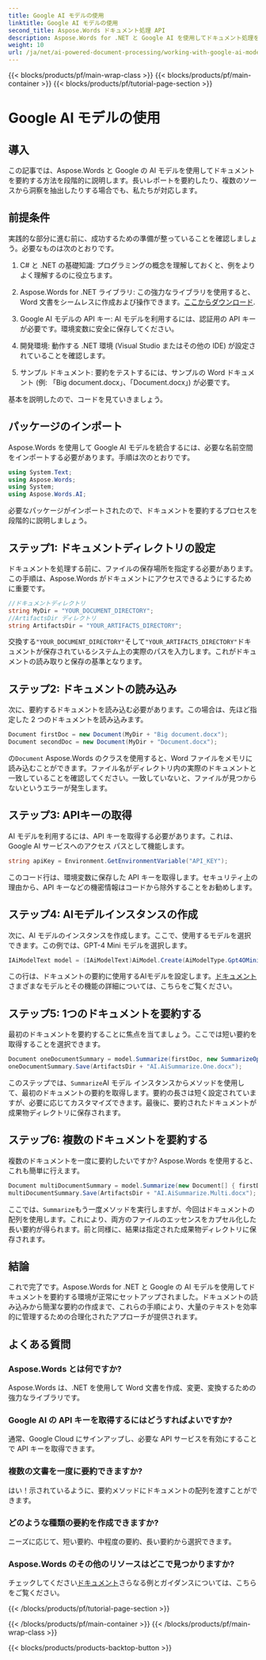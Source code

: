 ```yaml
---
title: Google AI モデルの使用
linktitle: Google AI モデルの使用
second_title: Aspose.Words ドキュメント処理 API
description: Aspose.Words for .NET と Google AI を使用してドキュメント処理を強化し、簡潔な要約を簡単に作成します。
weight: 10
url: /ja/net/ai-powered-document-processing/working-with-google-ai-model/
---
```


{{< blocks/products/pf/main-wrap-class >}}
{{< blocks/products/pf/main-container >}}
{{< blocks/products/pf/tutorial-page-section >}}

# Google AI モデルの使用

## 導入

この記事では、Aspose.Words と Google の AI モデルを使用してドキュメントを要約する方法を段階的に説明します。長いレポートを要約したり、複数のソースから洞察を抽出したりする場合でも、私たちが対応します。

## 前提条件

実践的な部分に進む前に、成功するための準備が整っていることを確認しましょう。必要なものは次のとおりです。

1. C# と .NET の基礎知識: プログラミングの概念を理解しておくと、例をよりよく理解するのに役立ちます。
   
2.  Aspose.Words for .NET ライブラリ: この強力なライブラリを使用すると、Word 文書をシームレスに作成および操作できます。[ここからダウンロード](https://releases.aspose.com/words/net/).

3. Google AI モデルの API キー: AI モデルを利用するには、認証用の API キーが必要です。環境変数に安全に保存してください。

4. 開発環境: 動作する .NET 環境 (Visual Studio またはその他の IDE) が設定されていることを確認します。

5. サンプル ドキュメント: 要約をテストするには、サンプルの Word ドキュメント (例: 「Big document.docx」、「Document.docx」) が必要です。

基本を説明したので、コードを見ていきましょう。

## パッケージのインポート

Aspose.Words を使用して Google AI モデルを統合するには、必要な名前空間をインポートする必要があります。手順は次のとおりです。

```csharp
using System.Text;
using Aspose.Words;
using System;
using Aspose.Words.AI;
```

必要なパッケージがインポートされたので、ドキュメントを要約するプロセスを段階的に説明しましょう。

## ステップ1: ドキュメントディレクトリの設定

ドキュメントを処理する前に、ファイルの保存場所を指定する必要があります。この手順は、Aspose.Words がドキュメントにアクセスできるようにするために重要です。

```csharp
//ドキュメントディレクトリ
string MyDir = "YOUR_DOCUMENT_DIRECTORY";
//ArtifactsDir ディレクトリ
string ArtifactsDir = "YOUR_ARTIFACTS_DIRECTORY";
```

交換する`"YOUR_DOCUMENT_DIRECTORY"`そして`"YOUR_ARTIFACTS_DIRECTORY"`ドキュメントが保存されているシステム上の実際のパスを入力します。これがドキュメントの読み取りと保存の基準となります。

## ステップ2: ドキュメントの読み込み

次に、要約するドキュメントを読み込む必要があります。この場合は、先ほど指定した 2 つのドキュメントを読み込みます。

```csharp
Document firstDoc = new Document(MyDir + "Big document.docx");
Document secondDoc = new Document(MyDir + "Document.docx");
```

の`Document` Aspose.Words のクラスを使用すると、Word ファイルをメモリに読み込むことができます。ファイル名がディレクトリ内の実際のドキュメントと一致していることを確認してください。一致していないと、ファイルが見つからないというエラーが発生します。

## ステップ3: APIキーの取得

AI モデルを利用するには、API キーを取得する必要があります。これは、Google AI サービスへのアクセス パスとして機能します。

```csharp
string apiKey = Environment.GetEnvironmentVariable("API_KEY");
```

このコード行は、環境変数に保存した API キーを取得します。セキュリティ上の理由から、API キーなどの機密情報はコードから除外することをお勧めします。

## ステップ4: AIモデルインスタンスの作成

次に、AI モデルのインスタンスを作成します。ここで、使用するモデルを選択できます。この例では、GPT-4 Mini モデルを選択します。

```csharp
IAiModelText model = (IAiModelText)AiModel.Create(AiModelType.Gpt4OMini).WithApiKey(apiKey);
```

この行は、ドキュメントの要約に使用するAIモデルを設定します。[ドキュメント](https://reference.aspose.com/words/net/)さまざまなモデルとその機能の詳細については、こちらをご覧ください。

## ステップ5: 1つのドキュメントを要約する

最初のドキュメントを要約することに焦点を当てましょう。ここでは短い要約を取得することを選択できます。

```csharp
Document oneDocumentSummary = model.Summarize(firstDoc, new SummarizeOptions() { SummaryLength = SummaryLength.Short });
oneDocumentSummary.Save(ArtifactsDir + "AI.AiSummarize.One.docx");
```

このステップでは、`Summarize`AI モデル インスタンスからメソッドを使用して、最初のドキュメントの要約を取得します。要約の長さは短く設定されていますが、必要に応じてカスタマイズできます。最後に、要約されたドキュメントが成果物ディレクトリに保存されます。

## ステップ6: 複数のドキュメントを要約する

複数のドキュメントを一度に要約したいですか? Aspose.Words を使用すると、これも簡単に行えます。

```csharp
Document multiDocumentSummary = model.Summarize(new Document[] { firstDoc, secondDoc }, new SummarizeOptions() { SummaryLength = SummaryLength.Long });
multiDocumentSummary.Save(ArtifactsDir + "AI.AiSummarize.Multi.docx");
```

ここでは、`Summarize`もう一度メソッドを実行しますが、今回はドキュメントの配列を使用します。これにより、両方のファイルのエッセンスをカプセル化した長い要約が得られます。前と同様に、結果は指定された成果物ディレクトリに保存されます。

## 結論

これで完了です。Aspose.Words for .NET と Google の AI モデルを使用してドキュメントを要約する環境が正常にセットアップされました。ドキュメントの読み込みから簡潔な要約の作成まで、これらの手順により、大量のテキストを効率的に管理するための合理化されたアプローチが提供されます。

## よくある質問

### Aspose.Words とは何ですか?
Aspose.Words は、.NET を使用して Word 文書を作成、変更、変換するための強力なライブラリです。

### Google AI の API キーを取得するにはどうすればよいですか?
通常、Google Cloud にサインアップし、必要な API サービスを有効にすることで API キーを取得できます。

### 複数の文書を一度に要約できますか?
はい！示されているように、要約メソッドにドキュメントの配列を渡すことができます。

### どのような種類の要約を作成できますか?
ニーズに応じて、短い要約、中程度の要約、長い要約から選択できます。

### Aspose.Words のその他のリソースはどこで見つかりますか?
チェックしてください[ドキュメント](https://reference.aspose.com/words/net/)さらなる例とガイダンスについては、こちらをご覧ください。

{{< /blocks/products/pf/tutorial-page-section >}}

{{< /blocks/products/pf/main-container >}}
{{< /blocks/products/pf/main-wrap-class >}}

{{< blocks/products/products-backtop-button >}}
